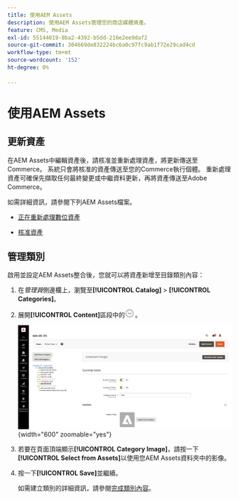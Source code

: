 ```yaml
---
title: 使用AEM Assets
description: 使用AEM Assets管理您的商店媒體資產。
feature: CMS, Media
exl-id: 55144019-8ba2-4392-b5dd-216e2ee9daf2
source-git-commit: 304669de832224bc6a0c97fc9ab1f72e29cad4cd
workflow-type: tm+mt
source-wordcount: '152'
ht-degree: 0%

---
```


# 使用AEM Assets

<!--In ACAP-844, this topic was linked to from the Commerce Admin products images and videos when the Assets integration is enabled. If the URL to the topic changes, be sure to add a redirect.-->

## 更新資產

在AEM Assets中編輯資產後，請核准並重新處理資產，將更新傳送至Commerce。 系統只會將核准的資產傳送至您的Commerce執行個體。 重新處理資產可確保先擷取任何最終變更或中繼資料更新，再將資產傳送至Adobe Commerce。

如需詳細資訊，請參閱下列AEM Assets檔案。

- [正在重新處理數位資產](https://experienceleague.adobe.com/en/docs/experience-manager-cloud-service/content/assets/manage/reprocessing)

- [核准資產](https://experienceleague.adobe.com/en/docs/experience-manager-cloud-service/content/assets/dynamicmedia/dynamic-media-open-apis/approve-assets)

## 管理類別

啟用並設定AEM Assets整合後，您就可以將資產新增至目錄類別內容：

1. 在&#x200B;_管理員_&#x200B;側邊欄上，瀏覽至&#x200B;**[!UICONTROL Catalog]** > **[!UICONTROL Categories]**。

1. 展開&#x200B;**[!UICONTROL Content]**&#x200B;區段中的![擴充選擇器](../assets/icon-display-expand.png)。

   ![類別內容](./assets/aem-assets-manage-categories.png){width="600" zoomable="yes"}

1. 若要在頁面頂端顯示&#x200B;**[!UICONTROL Category Image]**，請按一下&#x200B;**[!UICONTROL Select from Assets]**&#x200B;以使用您AEM Assets資料夾中的影像。

1. 按一下&#x200B;**[!UICONTROL Save]**&#x200B;並繼續。

   如需建立類別的詳細資訊，請參閱[完成類別內容](../catalog/category-create.md#step-3-complete-the-category-content)。
